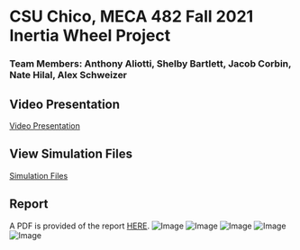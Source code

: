 # CSU Chico, MECA 482 Fall 2021 Inertia Wheel Project
### Team Members: Anthony Aliotti, Shelby Bartlett, Jacob Corbin, Nate Hilal, Alex Schweizer


## Video Presentation
[Video Presentation](https://youtu.be/jPzScW46sSw)


## View Simulation Files
[Simulation Files](https://github.com/n-hilal/MECA-482-Group-1-F21)


## Report
A PDF is provided of the report [HERE](https://drive.google.com/file/d/1PsqEJN0E3LL2bM953LPChFb6GJb5_Yi9/view?usp=sharing).
![Image]()
![Image]()
![Image]()
![Image]()
![Image]()




